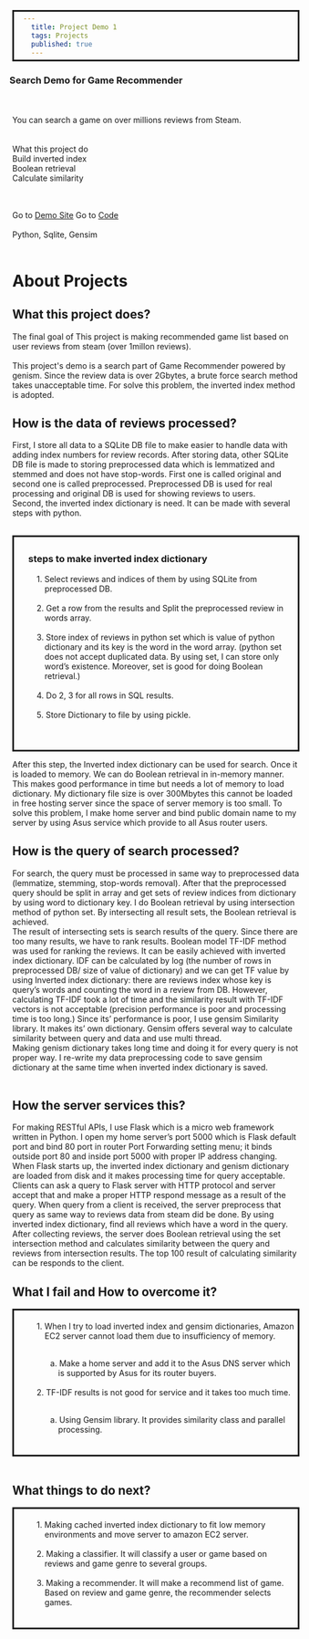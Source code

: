 ```yaml
---
title: Project Demo 1
tags: Projects
published: true
---
```

<html>  
<head>  
  <style>  
    div {  
      padding-top: 5px;  
      padding-bottom: 5px;  
      padding-right: 5px;  
      padding-left: 30px;  
      border: 3px solid;  
      text-indent: -1em;
    }  
    h3 {  
    	text-indent: -5px;  
    }
    ul{
    	list-style-type:none;
    }
  </style>  
</head> 
<body>
<H3>Search Demo for Game Recommender</H3><br>
<br>You can search a game on over millions reviews from Steam.<br><br>
<br>What this project do
<br>Build inverted index
<br>Boolean retrieval
<br>Calculate similarity 

<br><br>
Go to <a href="http://nintyning2.asuscomm.com">Demo Site</a>
Go to <a href="https://github.com/youngtakcho/qutworkshop_nabi/tree/master/gamerecommder
">Code</a>
<br><br>
Python, Sqlite, Gensim<br><br>
<H1> About Projects</H1>

<h2>What this project does?</h2>
<p>
The final goal of This project is making recommended game list based on user reviews from steam (over 1millon reviews).<br>
<br>
This project's demo is a search part of Game Recommender powered by genism.
Since the review data is over 2Gbytes, a brute force search method takes unacceptable time.
For solve this problem, the inverted index method is adopted.<br>
</p>
<h2>How is the data of reviews processed?</h2>

First, I store all data to a SQLite DB file to make easier to handle data with adding index numbers for review records. After storing data, other SQLite DB file is made to storing preprocessed data which is lemmatized and stemmed and does not have stop-words. First one is called original and second one is called preprocessed. Preprocessed DB is used for real processing and original DB is used for showing reviews to users.<br>
Second, the inverted index dictionary is need. It can be made with several steps with python.<br><br>
<div>
	<h3>steps to make inverted index dictionary</h3>
	<ul>
<li>1.	Select reviews and indices of them by using SQLite from preprocessed DB.</li><br>
<li>2.	Get a row from the results and Split the preprocessed review in words array.</li><br>
<li>3.	Store index of reviews in python set which is value of python dictionary and its key is the word in the word array. (python set does not accept duplicated data. By using set, I can store only word’s existence. Moreover, set is good for doing Boolean retrieval.) </li><br>
<li>4.	Do 2, 3 for all rows in SQL results.</li><br>
<li>5.	Store Dictionary to file by using pickle.</li><br><br>
</ul>
</div>
<p>
After this step, the Inverted index dictionary can be used for search. Once it is loaded to memory. We can do Boolean retrieval in in-memory manner. This makes good performance in time but needs a lot of memory to load dictionary.
My dictionary file size is over 300Mbytes this cannot be loaded in free hosting server since the space of server memory is too small. To solve this problem, I make home server and bind public domain name to my server by using Asus service which provide to all Asus router users.<br>
</p>
<h2>How is the query of search processed?</h2>

For search, the query must be processed in same way to preprocessed data (lemmatize, stemming, stop-words removal). After that the preprocessed query should be split in array and get sets of review indices from dictionary by using word to dictionary key. I do Boolean retrieval by using intersection method of python set. By intersecting all result sets, the Boolean retrieval is achieved.<br>
The result of intersecting sets is search results of the query. Since there are too many results, we have to rank results.
Boolean model TF-IDF method was used for ranking the reviews. It can be easily achieved with inverted index dictionary. IDF can be calculated by log (the number of rows in preprocessed DB/ size of value of dictionary) and we can get TF value by using Inverted index dictionary: there are reviews index whose key is query’s words and counting the word in a review from DB.
However, calculating TF-IDF took a lot of time and the similarity result with TF-IDF vectors is not acceptable (precision performance is poor and processing time is too long.)
Since its’ performance is poor, I use gensim Similarity library. It makes its’ own dictionary. Gensim offers several way to calculate similarity between query and data and use multi thread. <br>
Making genism dictionary takes long time and doing it for every query is not proper way. I re-write my data preprocessing code to save gensim dictionary at the same time when inverted index dictionary is saved.<br>
<br>
<h2>How the server services this?</h2>
<p>
For making RESTful APIs, I use Flask which is a micro web framework written in Python. I open my home server’s port 5000 which is Flask default port and bind 80 port in router Port Forwarding setting menu; it binds outside port 80 and inside port 5000 with proper IP address changing.
When Flask starts up, the inverted index dictionary and genism dictionary are loaded from disk and it makes processing time for query acceptable.
Clients can ask a query to Flask server with HTTP protocol and server accept that and make a proper HTTP respond message as a result of the query.
When query from a client is received, the server preprocess that query as same way to reviews data from steam did be done. By using inverted index dictionary, find all reviews which have a word in the query. After collecting reviews, the server does Boolean retrieval using the set intersection method and calculates similarity between the query and reviews from intersection results. The top 100 result of calculating similarity can be responds to the client.</p>
<h2>What I fail and How to overcome it?</h2>
<div class="a">
	<ul>
<li>1.	When I try to load inverted index and gensim dictionaries, Amazon EC2 server cannot load them due to insufficiency of memory.</li><br>
<ul><li>a.	Make a home server and add it to the Asus DNS server which is supported by Asus for its router buyers.</li></ul><br>
<li>2.	TF-IDF results is not good for service and it takes too much time.</li><br>
<ul><li>a.	Using Gensim library. It provides similarity class and parallel processing.</li></ul><br>
</ul>
</div>
<br>
<h2>What things to do next?</h2>
<div class="b">
	<ul>
<li>1.	Making cached inverted index dictionary to fit low memory environments and move server to amazon EC2 server.</li><br>
<li>2.	Making a classifier. It will classify a user or game based on reviews and game genre to several groups.</li><br>
<li>3.	Making a recommender. It will make a recommend list of game. Based on review and game genre, the recommender selects games.</li><br>
</ul>
</div>
</body>
</html>

